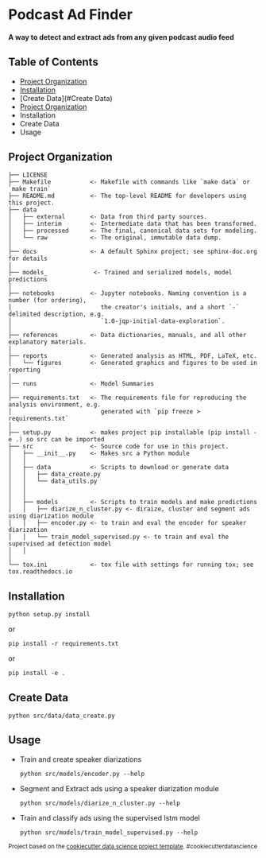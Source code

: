 Podcast Ad Finder
==============================

#### A way to detect and extract ads from any given podcast audio feed

## Table of Contents

* [Project Organization](#Project-Organization)
* [Installation](#Installation)
* [Create Data](#Create Data)
* [Project Organization](#Project-Organization)
* Installation
* Create Data
* Usage



## Project Organization

    ├── LICENSE
    ├── Makefile           <- Makefile with commands like `make data` or `make train`
    ├── README.md          <- The top-level README for developers using this project.
    ├── data
    │   ├── external       <- Data from third party sources.
    │   ├── interim        <- Intermediate data that has been transformed.
    │   ├── processed      <- The final, canonical data sets for modeling.
    │   └── raw            <- The original, immutable data dump.
    │
    ├── docs               <- A default Sphinx project; see sphinx-doc.org for details
    │
    ├── models_             <- Trained and serialized models, model predictions
    │
    ├── notebooks          <- Jupyter notebooks. Naming convention is a number (for ordering),
    │                         the creator's initials, and a short `-` delimited description, e.g.
    │                         `1.0-jqp-initial-data-exploration`.
    │
    ├── references         <- Data dictionaries, manuals, and all other explanatory materials.
    │
    ├── reports            <- Generated analysis as HTML, PDF, LaTeX, etc.
    │   └── figures        <- Generated graphics and figures to be used in reporting
    │
    │── runs               <- Model Summaries
    │
    ├── requirements.txt   <- The requirements file for reproducing the analysis environment, e.g.
    │                         generated with `pip freeze > requirements.txt`
    │
    ├── setup.py           <- makes project pip installable (pip install -e .) so src can be imported
    ├── src                <- Source code for use in this project.
    │   ├── __init__.py    <- Makes src a Python module
    │   │
    │   ├── data           <- Scripts to download or generate data
    │   │   ├── data_create.py
    │   │   └── data_utils.py
    │   │
    │   │
    │   ├── models         <- Scripts to train models and make predictions
    │   │   ├── diarize_n_cluster.py <- diraize, cluster and segment ads using diarization module
    │   │   ├── encoder.py <- to train and eval the encoder for speaker diarization
    │   │   └── train_model_supervised.py <- to train and eval the supervised ad detection model
    │   │
    │
    └── tox.ini            <- tox file with settings for running tox; see tox.readthedocs.io


## Installation

```
python setup.py install 
```
or 

```
pip install -r requirements.txt
```
or 

```
pip install -e .
```

## Create Data

```
python src/data/data_create.py
```

## Usage

* Train and create speaker diarizations
    ```
    python src/models/encoder.py --help
    ```

* Segment and Extract ads using a speaker diarization module

    ```
    python src/models/diarize_n_cluster.py --help
    ```

* Train and classify ads using the supervised lstm model 

    ```
    python src/models/train_model_supervised.py --help
    ```

<p><small>Project based on the <a target="_blank" href="https://drivendata.github.io/cookiecutter-data-science/">cookiecutter data science project template</a>. #cookiecutterdatascience</small></p>
